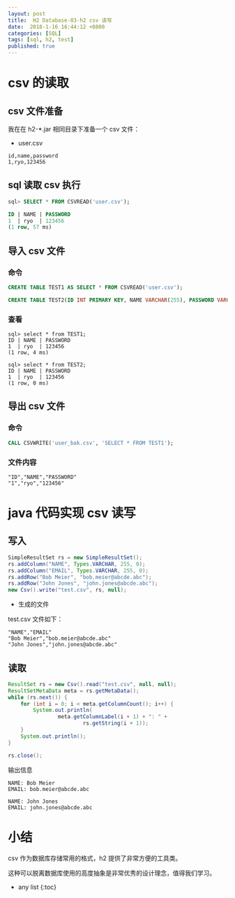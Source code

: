 ```yaml
---
layout: post
title:  H2 Database-03-h2 csv 读写
date:  2018-1-16 16:44:12 +0800
categories: [SQL]
tags: [sql, h2, test]
published: true
---
```


# csv 的读取

## csv 文件准备

我在在 h2-*.jar 相同目录下准备一个 csv 文件：

- user.csv

```
id,name,password
1,ryo,123456
```

## sql 读取 csv 执行

```sql
sql> SELECT * FROM CSVREAD('user.csv');

ID | NAME | PASSWORD
1  | ryo  | 123456
(1 row, 57 ms)
```

## 导入 csv 文件

### 命令

```sql
CREATE TABLE TEST1 AS SELECT * FROM CSVREAD('user.csv');

CREATE TABLE TEST2(ID INT PRIMARY KEY, NAME VARCHAR(255), PASSWORD VARCHAR(255)) AS SELECT * FROM CSVREAD('user.csv');
```

### 查看

```
sql> select * from TEST1;
ID | NAME | PASSWORD
1  | ryo  | 123456
(1 row, 4 ms)

sql> select * from TEST2;
ID | NAME | PASSWORD
1  | ryo  | 123456
(1 row, 0 ms)
```

## 导出 csv 文件

### 命令

```sql
CALL CSVWRITE('user_bak.csv', 'SELECT * FROM TEST1');
```

### 文件内容

```
"ID","NAME","PASSWORD"
"1","ryo","123456"
```

# java 代码实现 csv 读写

## 写入

```java
SimpleResultSet rs = new SimpleResultSet();
rs.addColumn("NAME", Types.VARCHAR, 255, 0);
rs.addColumn("EMAIL", Types.VARCHAR, 255, 0);
rs.addRow("Bob Meier", "bob.meier@abcde.abc");
rs.addRow("John Jones", "john.jones@abcde.abc");
new Csv().write("test.csv", rs, null);
```

- 生成的文件

test.csv 文件如下：

```
"NAME","EMAIL"
"Bob Meier","bob.meier@abcde.abc"
"John Jones","john.jones@abcde.abc"
```

## 读取

```java
ResultSet rs = new Csv().read("test.csv", null, null);
ResultSetMetaData meta = rs.getMetaData();
while (rs.next()) {
    for (int i = 0; i < meta.getColumnCount(); i++) {
        System.out.println(
                meta.getColumnLabel(i + 1) + ": " +
                        rs.getString(i + 1));
    }
    System.out.println();
}

rs.close();
```

输出信息

```
NAME: Bob Meier
EMAIL: bob.meier@abcde.abc

NAME: John Jones
EMAIL: john.jones@abcde.abc
```

# 小结

csv 作为数据库存储常用的格式，h2 提供了非常方便的工具类。

这种可以脱离数据库使用的高度抽象是非常优秀的设计理念，值得我们学习。

* any list
{:toc}